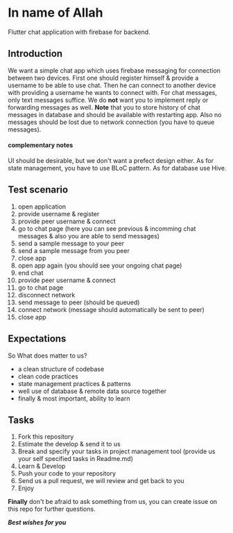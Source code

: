 # In name of Allah

Flutter chat application with firebase for backend. 

## Introduction

We want a simple chat app which uses firebase messaging for connection between two devices. First one should register himself & provide a username to be able to use chat. Then he can connect to another device with providing a username he wants to connect with. For chat messages, only text messages suffice. We do **not** want you to implement reply or forwarding messages as well. 
**Note** that you to store history of chat messages in database and should be available with restarting app. Also no messages should be lost due to network connection (you have to queue messages).

#### complementary notes

UI should be desirable, but we don't want a prefect design either. As for state management, you have to use BLoC pattern. As for database use Hive.

## Test scenario

1. open application
2. provide username & register
3. provide peer username & connect
4. go to chat page (here you can see previous & incomming chat messages & also you are able to send messages)
5. send a sample message to your peer
6. send a sample message from you peer 
7. close app
8. open app again (you should see your ongoing chat page)
9. end chat
10. provide peer username & connect
11. go to chat page
12. disconnect network
13. send message to peer (should be queued)
14. connect network (message should automatically be sent to peer)
15. close app


## Expectations

So What does matter to us?
- a clean structure of codebase
- clean code practices
- state management practices & patterns
- well use of database & remote data source together
- finally & most important, ability to learn 

## Tasks

1. Fork this repository
2. Estimate the develop & send it to us
3. Break and specify your tasks in project management tool (provide us your self specified tasks in Readme.md)
4. Learn & Develop 
5. Push your code to your repository
6. Send us a pull request, we will review and get back to you
7. Enjoy

**Finally** don't be afraid to ask something from us, you can create issue on this repo for further questions.

***Best wishes for you***

